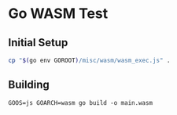 # Go WASM Test

## Initial Setup

```bash
cp "$(go env GOROOT)/misc/wasm/wasm_exec.js" .
```

## Building

```shell
GOOS=js GOARCH=wasm go build -o main.wasm
```
